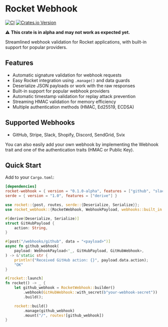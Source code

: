 # Rocket Webhook
[![CI](https://github.com/fa-sharp/rocket-flex-session/actions/workflows/lib.yml/badge.svg)](https://github.com/fa-sharp/rocket-flex-session/actions/workflows/lib.yml)
[![Crates.io Version](https://img.shields.io/crates/v/rocket_flex_session)](https://crates.io/crates/rocket_flex_session)

⚠️ **This crate is in alpha and may not work as expected yet.**

Streamlined webhook validation for Rocket applications, with built-in support for popular providers.

## Features

- Automatic signature validation for webhook requests
- Easy Rocket integration using `.manage()` and data guards
- Deserialize JSON payloads or work with the raw responses
- Built-in support for popular webhook providers
- Automatic timestamp validation for replay attack prevention
- Streaming HMAC validation for memory efficiency
- Multiple authentication methods (HMAC, Ed25519, ECDSA)

## Supported Webhooks
- GitHub, Stripe, Slack, Shopify, Discord, SendGrid, Svix

You can also easily add your own webhook by implementing the Webhook trait and one of the authentication traits (HMAC or Public Key).

## Quick Start

Add to your `Cargo.toml`:

```toml
[dependencies]
rocket-webhook = { version = "0.1.0-alpha", features = ["github", "slack"] } # Enable provider(s) you want to use
serde = { version = "1.0", features = ["derive"] }
```

```rust
use rocket::{post, routes, serde::{Deserialize, Serialize}};
use rocket_webhook::{RocketWebhook, WebhookPayload, webhooks::built_in::GitHubWebhook};

#[derive(Deserialize, Serialize)]
struct GitHubPayload {
    action: String,
}

#[post("/webhooks/github", data = "<payload>")]
async fn github_webhook(
    payload: WebhookPayload<'_, GitHubPayload, GitHubWebhook>,
) -> &'static str {
    println!("Received GitHub action: {}", payload.data.action);
    "OK"
}

#[rocket::launch]
fn rocket() -> _ {
    let github_webhook = RocketWebhook::builder()
        .webhook(GitHubWebhook::with_secret(b"your-webhook-secret"))
        .build();

    rocket::build()
        .manage(github_webhook)
        .mount("/", routes![github_webhook])
}
```
